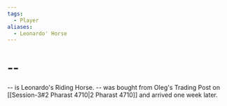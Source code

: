 ```yaml
---
tags:
  - Player
aliases:
  - Leonardo' Horse
---
```

# --
-- is Leonardo's Riding Horse. -- was bought from Oleg's Trading Post on [[Session-3#2 Pharast 4710|2 Pharast 4710]] and arrived one week later. 